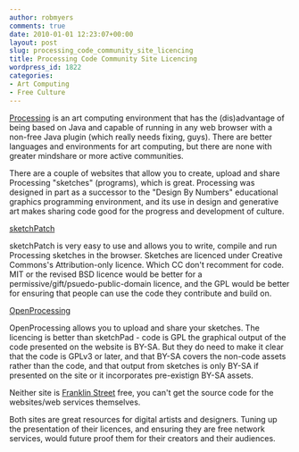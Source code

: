 ```yaml
---
author: robmyers
comments: true
date: 2010-01-01 12:23:07+00:00
layout: post
slug: processing_code_community_site_licencing
title: Processing Code Community Site Licencing
wordpress_id: 1822
categories:
- Art Computing
- Free Culture
---
```


[Processing](http://processing.org/) is an art computing environment that has the (dis)advantage of being based on Java and capable of running in any web browser with a non-free Java plugin (which really needs fixing, guys). There are better languages and environments for art computing, but there are none with greater mindshare or more active communities.

There are a couple of websites that allow you to create, upload and share Processing "sketches" (programs), which is great. Processing was designed in part as a successor to the "Design By Numbers" educational graphics programming environment, and its use in design and generative art makes sharing code good for the progress and development of culture.

[sketchPatch](http://www.sketchpatch.net/)

sketchPatch is very easy to use and allows you to write, compile and run Processing sketches in the browser. Sketches are licenced under Creative Commons's Attribution-only licence. Which CC don't recomment for code. MIT or the revised BSD licence would be better for a permissive/gift/psuedo-public-domain licence, and the GPL would be better for ensuring that people can use the code they contribute and build on.

[OpenProcessing](http://www.openprocessing.org/)

OpenProcessing allows you to upload and share your sketches. The licencing is better than sketchPad - code is GPL the graphical output of the code presented on the website is BY-SA. But they do need to make it clear that the code is GPLv3 or later, and that BY-SA covers the non-code assets rather than the code, and that output from sketches is only BY-SA if presented on the site or it incorporates pre-existign BY-SA assets.

Neither site is [Franklin Street](http://autonomo.us/2008/07/franklin-street-statement/) free, you can't get the source code for the websites/web services themselves.

Both sites are great resources for digital artists and designers. Tuning up the presentation of their licences, and ensuring they are free network services, would future proof them for their creators and their audiences.



